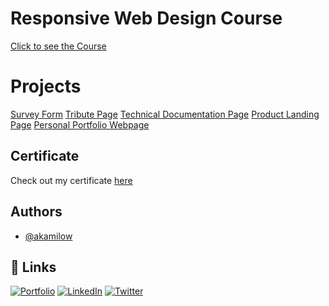 # Responsive Web Design Course

<a href="https://www.freecodecamp.org/learn/2022/responsive-web-design/" traget="_blank">Click to see the Course</a>

# Projects

<a href="https://codepen.io/akamilow/pen/YzYMobp" traget="_blank">Survey Form</a>
<a href="https://codepen.io/akamilow/pen/wvpRwbx" traget="_blank">Tribute Page</a>
<a href="https://codepen.io/akamilow/pen/yLpWLdG" traget="_blank">Technical Documentation Page</a>
<a href="https://codepen.io/akamilow/pen/gOoQzYN?editors=1100" traget="_blank">Product Landing Page</a>
<a href="https://codepen.io/akamilow/pen/MWrdoYr" traget="_blank">Personal Portfolio Webpage</a>


## Certificate

Check out my certificate <a href="https://www.freecodecamp.org/certification/akamilow/responsive-web-design" traget="_blank">here</a>


## Authors

- [@akamilow](https://github.com/akamilow)


## 🔗 Links

[![Portfolio](https://img.shields.io/badge/my_portfolio-000?style=for-the-badge&logo=ko-fi&logoColor=white)](https://akamilow.github.io)
[![LinkedIn](https://img.shields.io/badge/linkedin-0A66C2?style=for-the-badge&logo=linkedin&logoColor=white)](https://www.linkedin.com/in/camilocastellar/)
[![Twitter](https://img.shields.io/badge/twitter-1DA1F2?style=for-the-badge&logo=twitter&logoColor=white)](https://twitter.com/aka_milow)